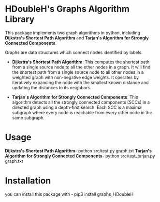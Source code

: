# HDoubleH's Graphs Algorithm Library

This package implements two graph algorithms in python, including **Dijkstra's Shortest Path Algorithm** and **Tarjan's Algorithm for Strongly Connected Components**.

Graphs are data structures which connect nodes identified by labels. 

- **Dijkstra's Shortest Path Algorithm**: This computes the shortest path from a single source node to all the other nodes in a graph. It will find the shortest path from a single source node to all other nodes in a weighted graph with non-negative edge weights. It operates by iteratively expanding the node with the smallest known distance and updating the distances to its neighbors.

- **Tarjan's Algorithm for Strongly Connected Components**: This algorithm detects all the strongly connected components (SCCs) in a directed graph using a depth-first search. Each SCC is a maximal subgraph where every node is reachable from every other node in the same subgraph. 

# Usage

**Dijkstra's Shortest Path Algorithm**- python src/test.py graph.txt
**Tarjan's Algorithm for Strongly Connected Components**- python src/test_tarjan.py graph.txt

# Installation 
you can install this package with - pip3 install graphs_HDoubleH